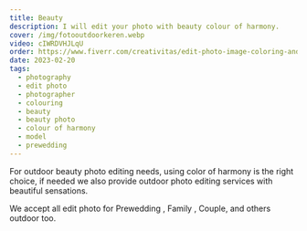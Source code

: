 ```yaml
---
title: Beauty
description: I will edit your photo with beauty colour of harmony.
cover: /img/fotooutdoorkeren.webp
video: cIWRDVHJLqU
order: https://www.fiverr.com/creativitas/edit-photo-image-coloring-and-retouch
date: 2023-02-20
tags:
  - photography
  - edit photo
  - photographer
  - colouring
  - beauty
  - beauty photo
  - colour of harmony
  - model
  - prewedding
---
```


For outdoor beauty photo editing needs, using color of harmony is the right choice, if needed we also provide outdoor photo editing services with beautiful sensations.

We accept all edit photo for Prewedding , Family , Couple, and others outdoor too.